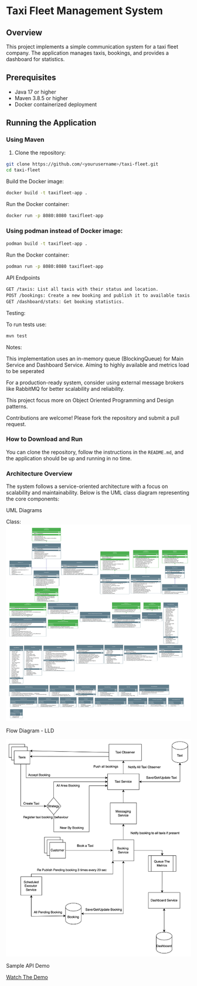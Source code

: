
# Taxi Fleet Management System

## Overview

This project implements a simple communication system for a taxi fleet company. The application manages taxis, bookings, and provides a dashboard for statistics.

## Prerequisites

- Java 17 or higher
- Maven 3.8.5 or higher
- Docker containerized deployment

## Running the Application

### Using Maven

1. Clone the repository:
```sh
git clone https://github.com/<yourusername>/taxi-fleet.git
cd taxi-fleet
```   
Build the Docker image:
```sh
docker build -t taxifleet-app .
````
Run the Docker container:
   ```sh
docker run -p 8080:8080 taxifleet-app
 ```

### Using podman instead of Docker image:
```sh
podman build -t taxifleet-app .
````
Run the Docker container:
   ```sh
podman run -p 8080:8080 taxifleet-app
 ```

API Endpoints
   ```sh
GET /taxis: List all taxis with their status and location.
POST /bookings: Create a new booking and publish it to available taxis.
GET /dashboard/stats: Get booking statistics.
```
Testing:

To run tests use:
   ```sh
 mvn test
  ```

Notes:

This implementation uses an in-memory queue (BlockingQueue) for Main Service and Dashboard Service. Aiming to highly available and metrics load to be seperated

For a production-ready system, consider using external message brokers like RabbitMQ for better scalability and reliability.

This project focus more on Object Oriented Programming and Design patterns.

Contributions are welcome! Please fork the repository and submit a pull request.

### How to Download and Run

You can clone the repository, follow the instructions in the `README.md`, and the application should be up and running in no time.


### Architecture Overview

The system follows a service-oriented architecture with a focus on scalability and maintainability. Below is the UML class diagram representing the core components:




UML Diagrams

Class:
![TaxiFleetUML](TaxiFleetUML.svg)

Flow Diagram - LLD

![img_1.png](img_1.png)

Sample API Demo

[Watch The Demo](https://youtu.be/4Lu-KPF7LdU)